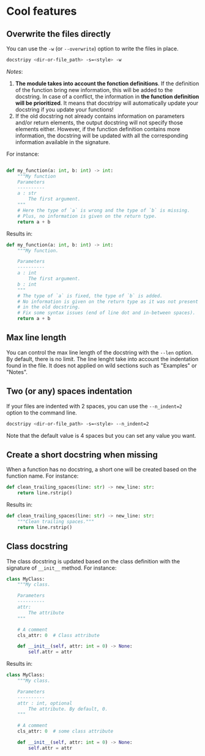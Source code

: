 
# Cool features

## Overwrite the files directly

You can use the `-w` (or `--overwrite`) option to write the files in place.

```bash
docstripy <dir-or-file_path> -s=<style> -w
```

*Notes*:

1) **The module takes into account the fonction definitions**.
If the definition of the function bring new information, this will be added to the docstring.
In case of a conflict, the information in **the function definition will be prioritized**.
It means that docstripy will automatically update your docstring if you update your functions!
2) If the old docstring not already contains information on parameters and/or
return elements, the output docstring will not specify those elements either.
However, if the function definition contains more information, the docstring will
be updated with all the corresponding information available in the signature.

For instance:

```python

def my_function(a: int, b: int) -> int:
    """My function
    Parameters
    ----------
    a : str
        The first argument.
    """
    # Here the type of `a` is wrong and the type of `b` is missing.
    # Plus, no information is given on the return type.
    return a + b
```

Results in:

```python
def my_function(a: int, b: int) -> int:
    """My function.

    Parameters
    ----------
    a : int
        The first argument.
    b : int
    """
    # The type of `a` is fixed, the type of `b` is added.
    # No information is given on the return type as it was not present
    # in the old docstring.
    # Fix some syntax issues (end of line dot and in-between spaces).
    return a + b
```

## Max line length

You can control the max line length of the docstring with the `--len` option.
By default, there is no limit. The line lenght take into account the indentation
found in the file. It does not applied on wild sections such as "Examples" or "Notes".

## Two (or any) spaces indentation

If your files are indented with 2 spaces, you can use the `--n_indent=2` option to
the command line.

```bash
docstripy <dir-or-file_path> -s=<style> --n_indent=2
```

Note that the default value is 4 spaces but you can set any value you want.

## Create a short docstring when missing

When a function has no docstring, a short one will be created based on
the function name. For instance:

```python
def clean_trailing_spaces(line: str) -> new_line: str:
    return line.rstrip()
```

Results in:

```python
def clean_trailing_spaces(line: str) -> new_line: str:
    """Clean trailing spaces."""
    return line.rstrip()
```

## Class docstring

The class docstring is updated based on the class definition with the signature
of `__init__` method. For instance:

```python
class MyClass:
    """My class.

    Parameters
    ----------
    attr:
        The attribute
    """

    # A comment
    cls_attr: 0  # Class attribute

    def __init__(self, attr: int = 0) -> None:
        self.attr = attr
```

Results in:

```python
class MyClass:
    """My class.

    Parameters
    ----------
    attr : int, optional
        The attribute. By default, 0.
    """

    # A comment
    cls_attr: 0  # some class attribute

    def __init__(self, attr: int = 0) -> None:
        self.attr = attr
```
